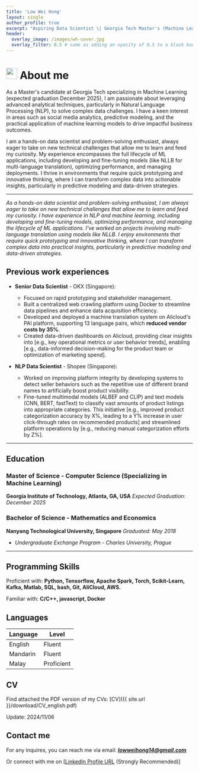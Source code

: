 ```yaml
---
title: 'Low Wei Hong'
layout: single
author_profile: true
excerpt: "Aspiring Data Scientist \| Georgia Tech Master's (Machine Learning, exp. Dec 2025) \| Seeking Data Science Full-Time Opportunities"
header:
  overlay_image: /images/wh-cover.jpg
  overlay_filter: 0.5 # same as adding an opacity of 0.5 to a black background
---
```



# <image src="/images/man-technologist.png" height="30" width="30"> About me

As a Master's candidate at Georgia Tech specializing in Machine Learning (expected graduation December 2025), I am passionate about leveraging advanced analytical techniques, particularly in Natural Language Processing (NLP), to solve complex data challenges. I have a keen interest in areas such as social media analytics, predictive modeling, and the practical application of machine learning models to drive impactful business outcomes.

I am a hands-on data scientist and problem-solving enthusiast, always eager to take on new technical challenges that allow me to learn and feed my curiosity. My experience encompasses the full lifecycle of ML applications, including developing and fine-tuning models (like NLLB for multi-language translation), optimizing performance, and managing deployments. I thrive in environments that require quick prototyping and innovative thinking, where I can transform complex data into actionable insights, particularly in predictive modeling and data-driven strategies.

---

*As a hands-on data scientist and problem-solving enthusiast, I am always eager to take on new technical challenges that allow me to learn and feed my curiosity. I have experience in NLP and machine learning, including developing and fine-tuning models, optimizing performance, and managing the lifecycle of ML applications. I've worked on projects involving multi-language translation using models like NLLB. I enjoy environments that require quick prototyping and innovative thinking, where I can transform complex data into practical insights, particularly in predictive modeling and data-driven strategies.*

## Previous work experiences

- **Senior Data Scientist** - OKX (Singapore):  
  * Focused on rapid prototyping and stakeholder management.
  * Built a centralized web crawling platform using Docker to streamline data pipelines and enhance data acquisition efficiency.
  * Developed and deployed a machine translation system on Alicloud's PAI platform, supporting 13 language pairs, which **reduced vendor costs by 35%**.
  * Created data-driven dashboards on Alicloud, providing clear insights into [e.g., key operational metrics or user behavior trends], enabling [e.g., data-informed decision-making for the product team or optimization of marketing spend].


- **NLP Data Scientist** - Shopee (Singapore):  
  * Worked on improving platform integrity by developing systems to detect seller behaviors such as the repetitive use of different brand names to artificially boost product visibility.
  * Fine-tuned multimodal models (ALBEF and CLIP) and text models (CNN, BERT, fastText) to classify vast amounts of product listings into appropriate categories. This initiative [e.g., improved product categorization accuracy by X%, leading to a Y% increase in user click-through rates on recommended products] and streamlined platform operations by [e.g., reducing manual categorization efforts by Z%].

---
## Education

### Master of Science - Computer Science (Specializing in Machine Learning)
**Georgia Institute of Technology, Atlanta, GA, USA**
*Expected Graduation: December 2025*

### Bachelor of Science - Mathematics and Economics
**Nanyang Technological University, Singapore**
*Graduated: May 2018*

* *Undergraduate Exchange Program - Charles University, Prague*
---

## Programming Skills

Proficient with: **Python, Tensorflow, Apache Spark, Torch, Scikit-Learn, Kafka, Matlab, SQL, bash, Git, AliCloud, AWS.**

Familiar with: **C/C++, javascript, Docker**

## Languages

| Language | Level  |
|----------|--------|
| English  | Fluent |
| Mandarin | Fluent |
| Malay    | Proficient |

## CV

Find attached the PDF version of my CVs:  [CV]({{ site.url }}/download/CV_english.pdf)  

Update: 2024/11/06

## Contact me

For any inquires, you can reach me via email: **_[lowweihong14@gmail.com](mailto:lowweihong14@gmail.com)_**

Or connect with me on [[LinkedIn Profile URL](https://www.linkedin.com/in/lowweihong/) (Strongly Recommended)]
